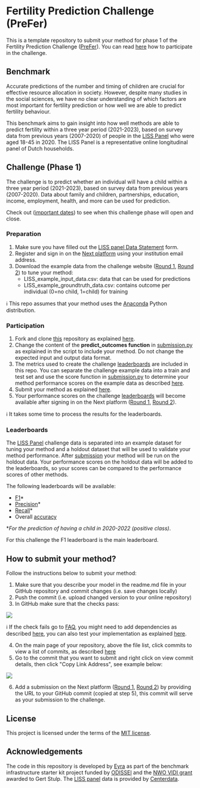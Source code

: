 # Fertility Prediction Challenge (PreFer)

This is a template repository to submit your method for phase 1 of the Fertility Prediction Challenge ([PreFer](preferdatachallenge.nl)). You can read [here](preferdatachallenge.nl/#how-to-participate) how to participate in the challenge.

## Benchmark

Accurate predictions of the number and timing of children are crucial for effective resource allocation in society. However, despite many studies in the social sciences, we have no clear understanding of which factors are most important for fertility prediction or how well we are able to predict fertility behaviour.

This benchmark aims to gain insight into how well methods are able to predict fertility within a three year period (2021-2023), based on survey data from previous years (2007-2020) of people in the [LISS Panel](https://www.centerdata.nl/en/liss-panel) who were aged 18-45 in 2020. The LISS Panel is a representative online longitudinal panel of Dutch households.

## Challenge (Phase 1)

The challenge is to predict whether an individual will have a child within a three year period (2021-2023), based on survey data from previous years (2007-2020). Data about family and children, partnerships, education, income, employment, health, and more can be used for prediction.

Check out ([important dates](preferdatachallenge.nl/#important-dates)) to see when this challenge phase will open and close.

### Preparation

1. Make sure you have filled out the [LISS panel Data Statement](https://statements.centerdata.nl/liss-panel-data-statement) form.
2. Register and sign in on the [Next platform](https://eyra.co/benchmark/5) using your institution email address.
3. Download the example data from the challenge website ([Round 1](https://eyra.co/benchmark/5), [Round 2](https://eyra.co/benchmark/6)) to tune your method:
   - LISS_example_input_data.csv: data that can be used for predictions
   - LISS_example_groundtruth_data.csv: contains outcome per individual (0=no child, 1=child) for training

ℹ️ This repo assumes that your method uses the [Anaconda](https://docs.conda.io/projects/conda/en/stable/user-guide/install/index.html) Python distribution.

### Participation

1. Fork and clone [this](https://github.com/eyra/fertility-prediction-challenge) repository as explained [here](https://github.com/eyra/fertility-prediction-challenge/wiki#how-to-fork-and-clone-this-repository).
2. Change the content of the **predict_outcomes function** in [submission.py](https://github.com/eyra/fertility-prediction-challenge/blob/master/src/submission.py) as explained in the script to include your method. Do not change the expected input and output data format.
3. The metrics used to create the challenge [leaderboards](https://github.com/eyra/fertility-prediction-challenge/tree/master#leaderboard) are included in this repo. You can separate the challenge example data into a train and test set and use the score function in [submission.py](https://github.com/eyra/fertility-prediction-challenge/blob/master/src/submission.py) to determine your method performance scores on the example data as described [here](https://github.com/eyra/fertility-prediction-challenge/wiki#how-to-evaluate-your-method).
4. Submit your method as explained [here](https://github.com/eyra/fertility-prediction-challenge/tree/master#how-to-submit-your-method).
5. Your performance scores on the challenge [leaderboards](https://github.com/eyra/fertility-prediction-challenge/tree/master#leaderboard) will become available after signing in on the Next platform ([Round 1](https://eyra.co/benchmark/5), [Round 2](https://eyra.co/benchmark/6)).

ℹ️ It takes some time to process the results for the leaderboards.

### Leaderboards

The [LISS Panel](https://www.centerdata.nl/en/liss-panel) challenge data is separated into an example dataset for tuning your method and a holdout dataset that will be used to validate your method performance. After [submission](https://github.com/eyra/fertility-prediction-challenge/tree/master#how-to-submit-your-method) your method will be run on the holdout data. Your performance scores on the holdout data will be added to the leaderboards, so your scores can be compared to the performance scores of other methods.

The following leaderboards will be available:

- [F1](https://www.educative.io/answers/what-is-the-f1-score)\*
- [Precision](https://developers.google.com/machine-learning/crash-course/classification/precision-and-recall)\*
- [Recall](https://developers.google.com/machine-learning/crash-course/classification/precision-and-recall)\*
- Overall [accuracy](https://developers.google.com/machine-learning/crash-course/classification/accuracy)

\*_For the prediction of having a child in 2020-2022 (positive class)_.

For this challenge the F1 leaderboard is the main leaderboard.

## How to submit your method?

Follow the instructions below to submit your method:

1. Make sure that you describe your model in the readme.md file in your GitHub repository and commit changes (i.e. save changes locally)
2. Push the commit (i.e. upload changed version to your online repository)
3. In GitHub make sure that the checks pass:

![](https://github.com/eyra/fertility-prediction-challenge/blob/master/images/Checks%20passed.png)

ℹ️ If the check fails go to [FAQ](https://github.com/eyra/fertility-prediction-challenge/wiki#frequently-asked-questions), you might need to add dependencies as described [here](https://github.com/eyra/fertility-prediction-challenge/wiki#how-to-add-dependencies), you can also test your implementation as explained [here](https://github.com/eyra/fertility-prediction-challenge/wiki#how-to-test-your-implementation).

4. On the main page of your repository, above the file list, click commits to view a list of commits, as described [here](https://docs.github.com/en/pull-requests/committing-changes-to-your-project/creating-and-editing-commits/about-commits#about-commit-branches-and-tag-labels)
5. Go to the commit that you want to submit and right click on view commit details, then click "Copy Link Address", see example below:

![](https://github.com/eyra/fertility-prediction-challenge/blob/master/images/Copy%20link%20to%20commit.png)

6. Add a submission on the Next platform ([Round 1](https://eyra.co/benchmark/5), [Round 2](https://eyra.co/benchmark/6)) by providing the URL to your GitHub commit (copied at step 5), this commit will serve as your submission to the challenge.

## License

This project is licensed under the terms of the [MIT license](https://github.com/eyra/fertility-prediction-challenge/blob/master/LICENSE).

## Acknowledgements

The code in this repository is developed by [Eyra](https://eyra.co/) as part of the benchmark infrastructure starter kit project funded by [ODISSEI](https://odissei-data.nl/en/) and the [NWO VIDI grant](https://www.rug.nl/gmw/news/210714-vidi-gert-stulp?lang=en) awarded to Gert Stulp. The [LISS panel](https://www.centerdata.nl/en/liss-panel) data is provided by [Centerdata](https://www.centerdata.nl/).
